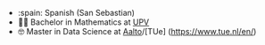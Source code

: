 


- :spain: Spanish (San Sebastian)
- :man_student: Bachelor in Mathematics at [UPV](https://www.ehu.eus/es/)
- :nerd_face: Master in Data Science at [Aalto](https://www.aalto.fi/en)/[TUe] (https://www.tue.nl/en/)

